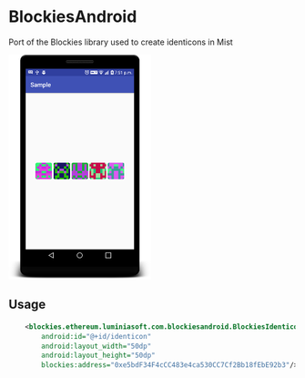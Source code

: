 # BlockiesAndroid
Port of the Blockies library used to create identicons in Mist

![Sample](blockies.png "Screenshot of the sample app using a the BlockiesIdenticon custom view")

## Usage

```xml
    <blockies.ethereum.luminiasoft.com.blockiesandroid.BlockiesIdenticon
        android:id="@+id/identicon"
        android:layout_width="50dp"
        android:layout_height="50dp"
        blockies:address="0xe5bdF34F4cCC483e4ca530CC7Cf2Bb18fEbE92b3"/>
```
